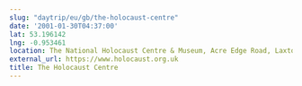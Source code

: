 ```yaml
---
slug: "daytrip/eu/gb/the-holocaust-centre"
date: '2001-01-30T04:37:00'
lat: 53.196142
lng: -0.953461
location: The National Holocaust Centre & Museum, Acre Edge Road, Laxton, Nottinghamshire, NG22 0PA
external_url: https://www.holocaust.org.uk
title: The Holocaust Centre
---
```



